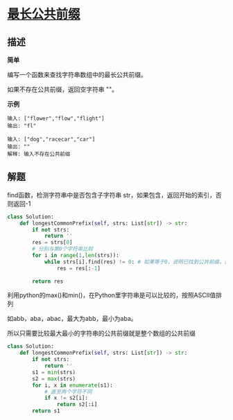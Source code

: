 # [最长公共前缀](https://leetcode-cn.com/problems/longest-common-prefix/)

## 描述  
**简单**  

编写一个函数来查找字符串数组中的最长公共前缀。

如果不存在公共前缀，返回空字符串 ""。

**示例**

    输入: ["flower","flow","flight"]
    输出: "fl"
    
    输入: ["dog","racecar","car"]
    输出: ""
    解释: 输入不存在公共前缀

## 解题

find函数，检测字符串中是否包含子字符串 str，如果包含，返回开始的索引，否则返回-1  


```python
class Solution:
    def longestCommonPrefix(self, strs: List[str]) -> str:
        if not strs:
            return ''
        res = strs[0]
        # 分别与第0个字符串比较
        for i in range(1,len(strs)):
            while strs[i].find(res) != 0: # 如果等于0，说明已找到公共前缀，否则使缩短判断的前缀
                res = res[:-1]
            
        return res
```

利用python的max()和min()，在Python里字符串是可以比较的，按照ASCII值排列  

如abb，aba，abac，最大为abb，最小为aba。   

所以只需要比较最大最小的字符串的公共前缀就是整个数组的公共前缀 

```python 
class Solution:
    def longestCommonPrefix(self, strs: List[str]) -> str:
        if not strs: 
            return ''
        s1 = min(strs)
        s2 = max(strs)
        for i, x in enumerate(s1):
            # 直至两个字符不同
            if x != s2[i]:
                return s2[:i]
        return s1
```